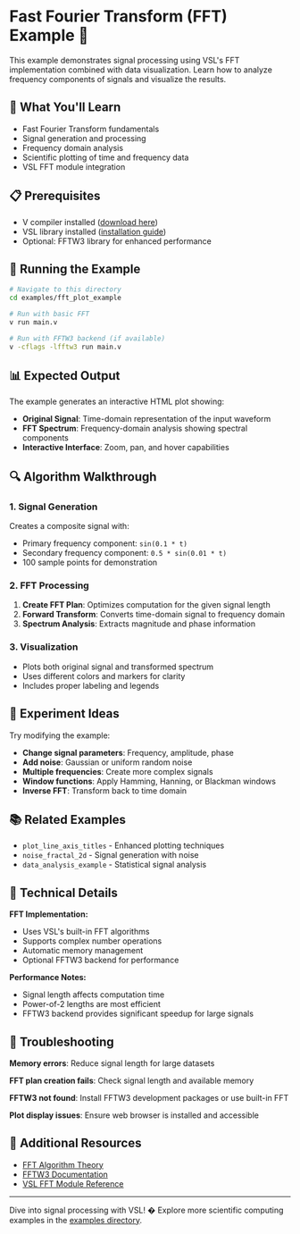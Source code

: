 # Fast Fourier Transform (FFT) Example 🌊

This example demonstrates signal processing using VSL's FFT implementation combined with data visualization. Learn how to analyze frequency components of signals and visualize the results.

## 🎯 What You'll Learn

- Fast Fourier Transform fundamentals
- Signal generation and processing
- Frequency domain analysis
- Scientific plotting of time and frequency data
- VSL FFT module integration

## 📋 Prerequisites

- V compiler installed ([download here](https://vlang.io))
- VSL library installed ([installation guide](https://github.com/vlang/vsl#-installation--quick-start))
- Optional: FFTW3 library for enhanced performance

## 🚀 Running the Example

```sh
# Navigate to this directory
cd examples/fft_plot_example

# Run with basic FFT
v run main.v

# Run with FFTW3 backend (if available)
v -cflags -lfftw3 run main.v
```

## 📊 Expected Output

The example generates an interactive HTML plot showing:

- **Original Signal**: Time-domain representation of the input waveform
- **FFT Spectrum**: Frequency-domain analysis showing spectral components
- **Interactive Interface**: Zoom, pan, and hover capabilities

## 🔍 Algorithm Walkthrough

### 1. Signal Generation

Creates a composite signal with:

- Primary frequency component: `sin(0.1 * t)`
- Secondary frequency component: `0.5 * sin(0.01 * t)`
- 100 sample points for demonstration

### 2. FFT Processing

1. **Create FFT Plan**: Optimizes computation for the given signal length
2. **Forward Transform**: Converts time-domain signal to frequency domain
3. **Spectrum Analysis**: Extracts magnitude and phase information

### 3. Visualization

- Plots both original signal and transformed spectrum
- Uses different colors and markers for clarity
- Includes proper labeling and legends

## 🎨 Experiment Ideas

Try modifying the example:

- **Change signal parameters**: Frequency, amplitude, phase
- **Add noise**: Gaussian or uniform random noise
- **Multiple frequencies**: Create more complex signals
- **Window functions**: Apply Hamming, Hanning, or Blackman windows
- **Inverse FFT**: Transform back to time domain

## 📚 Related Examples

- `plot_line_axis_titles` - Enhanced plotting techniques
- `noise_fractal_2d` - Signal generation with noise
- `data_analysis_example` - Statistical signal analysis

## 🔬 Technical Details

**FFT Implementation:**

- Uses VSL's built-in FFT algorithms
- Supports complex number operations
- Automatic memory management
- Optional FFTW3 backend for performance

**Performance Notes:**

- Signal length affects computation time
- Power-of-2 lengths are most efficient
- FFTW3 backend provides significant speedup for large signals

## 🐛 Troubleshooting

**Memory errors**: Reduce signal length for large datasets

**FFT plan creation fails**: Check signal length and available memory

**FFTW3 not found**: Install FFTW3 development packages or use built-in FFT

**Plot display issues**: Ensure web browser is installed and accessible

## 🔗 Additional Resources

- [FFT Algorithm Theory](https://en.wikipedia.org/wiki/Fast_Fourier_transform)
- [FFTW3 Documentation](http://www.fftw.org/fftw3_doc/)
- [VSL FFT Module Reference](https://vlang.github.io/vsl/fft/)

---

Dive into signal processing with VSL! � Explore more scientific computing examples in the [examples directory](../).
